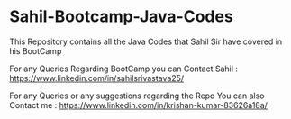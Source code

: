 # Sahil-Bootcamp-Java-Codes
This Repository contains all the Java Codes that Sahil Sir have covered in his BootCamp

For any Queries Regarding BootCamp you can Contact Sahil : https://www.linkedin.com/in/sahilsrivastava25/

For any Queries or any suggestions regarding the Repo You can also Contact me : https://www.linkedin.com/in/krishan-kumar-83626a18a/
